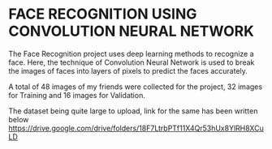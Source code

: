 # FACE RECOGNITION USING CONVOLUTION NEURAL NETWORK
The Face Recognition project uses deep learning methods to recognize a face.
Here, the technique of Convolution Neural Network is used to break the images of faces into layers of pixels to predict the faces accurately.

A total of 48 images of my friends were collected for the project, 32 images for Training and 16 images for Validation. 

The dataset being quite large to upload, link for the same has been written below
https://drive.google.com/drive/folders/18F7LtrbPTf11X4Qr53hUx8YlRH8XCuLD
